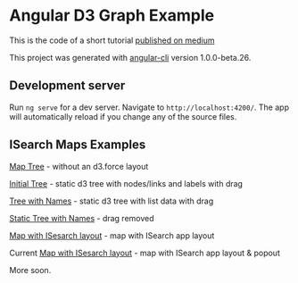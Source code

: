 # Angular D3 Graph Example

This is the code of a short tutorial [published on medium](https://medium.com/@lsharir/visualizing-data-with-angular-and-d3-209dde784aeb)

This project was generated with [angular-cli](https://github.com/angular/angular-cli) version 1.0.0-beta.26.

## Development server
Run `ng serve` for a dev server. Navigate to `http://localhost:4200/`. The app will automatically reload if you change any of the source files.

## ISearch Maps Examples 

[Map Tree](http://bl.ocks.org/mkobar/bf4c85a10499e422d7f45bde5ed08d72) - without an d3.force layout

[Initial Tree](https://mkobar.github.io/angular8-d3-graph-example0/) - static d3 tree with nodes/links and labels with drag

[Tree with Names](https://mkobar.github.io/angular8-d3-graph-example00/) - static d3 tree with list data with drag

[Static Tree with Names](https://mkobar.github.io/angular8-d3-graph-example1/) - drag removed

[Map with ISesarch layout](https://mkobar.github.io/angular8-d3-graph-example2/) - map with ISearch app layout

Current [Map with ISesarch layout](https://mkobar.github.io/angular8-d3-graph-example/) - map with ISearch app layout & popout

More soon.
